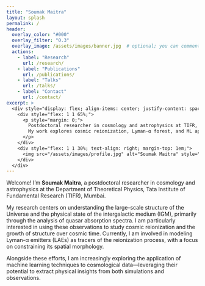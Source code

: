 ```yaml
---
title: "Soumak Maitra"
layout: splash
permalink: /
header:
  overlay_color: "#000"
  overlay_filter: "0.3"
  overlay_image: /assets/images/banner.jpg  # optional; you can comment this out if no image
  actions:
    - label: "Research"
      url: /research/
    - label: "Publications"
      url: /publications/
    - label: "Talks"
      url: /talks/
    - label: "Contact"
      url: /contact/
excerpt: >
  <div style="display: flex; align-items: center; justify-content: space-between; flex-wrap: wrap;">
    <div style="flex: 1 1 65%;">
      <p style="margin: 0;">
        Postdoctoral researcher in cosmology and astrophysics at TIFR, Mumbai.<br>
        My work explores cosmic reionization, Lyman-α forest, and ML applications in astrophysics.
      </p>
    </div>
    <div style="flex: 1 1 30%; text-align: right; margin-top: 1em;">
      <img src="/assets/images/profile.jpg" alt="Soumak Maitra" style="max-width: 150px; border-radius: 12px;">
    </div>
  </div>
---
```


Welcome! I’m **Soumak Maitra**, a postdoctoral researcher in cosmology and astrophysics at the Department of Theoretical Physics, Tata Institute of Fundamental Research (TIFR), Mumbai.

My research centers on understanding the large-scale structure of the Universe and the physical state of the intergalactic medium (IGM), primarily through the analysis of quasar absorption spectra. I am particularly interested in using these observations to study cosmic reionization and the growth of structure over cosmic time. Currently, I am involved in modeling Lyman-α emitters (LAEs) as tracers of the reionization process, with a focus on constraining its spatial morphology.

Alongside these efforts, I am increasingly exploring the application of machine learning techniques to cosmological data—leveraging their potential to extract physical insights from both simulations and observations.


